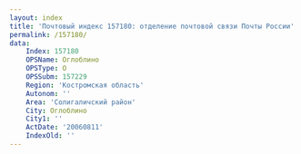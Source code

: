 ```yaml
---
layout: index
title: 'Почтовый индекс 157180: отделение почтовой связи Почты России'
permalink: /157180/
data:
    Index: 157180
    OPSName: Оглоблино
    OPSType: О
    OPSSubm: 157229
    Region: 'Костромская область'
    Autonom: ''
    Area: 'Солигаличский район'
    City: Оглоблино
    City1: ''
    ActDate: '20060811'
    IndexOld: ''
---
```

